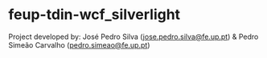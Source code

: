 feup-tdin-wcf_silverlight
=========================

Project developed by: José Pedro Silva (jose.pedro.silva@fe.up.pt) &amp; Pedro Simeão Carvalho (pedro.simeao@fe.up.pt)